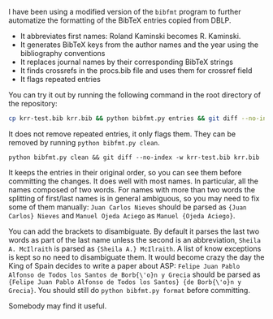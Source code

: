 I have been using a modified version of the ```bibfmt``` program to further automatize the formatting of the BibTeX entries copied from DBLP.
- It abbreviates first names: Roland Kaminski becomes R. Kaminski.
- It generates BibTeX keys from the author names and the year using the bibliography conventions
- It replaces journal names by their corresponding BibTeX strings
- It finds crossrefs in the procs.bib file and uses them for crossref field
- It flags repeated entries

You can try it out by running the following command in the root directory of the repository:
```bash
cp krr-test.bib krr.bib && python bibfmt.py entries && git diff --no-index -w krr-test.bib krr.bib
```
It does not remove repeated entries, it only flags them. They can be removed by running ```python bibfmt.py clean```.
```
python bibfmt.py clean && git diff --no-index -w krr-test.bib krr.bib
```
It keeps the entries in their original order, so you can see them before committing the changes. It does well with most names.
In particular, all the names composed of two words. For names with more than two words the splitting of first/last names is in general ambiguous, so you may need to fix some of them manually: ```Juan Carlos Nieves``` should be parsed as ```{Juan Carlos} Nieves``` and ```Manuel Ojeda Aciego``` as ```Manuel {Ojeda Aciego}```. 

You can add the brackets to disambiguate. By default it parses the last two words as part of the last name unless the second is an abbreviation, ```Sheila A. McIlraith``` is parsed as ```{Sheila A.} McIlraith```. A list of know exceptions is kept so no need to disambiguate them. It would become crazy the day the King of Spain decides to write a paper about ASP: ```Felipe Juan Pablo Alfonso de Todos los Santos de Borb{\'o}n y Grecia``` should be parsed as ```{Felipe Juan Pablo Alfonso de Todos los Santos} {de Borb{\'o}n y Grecia}```. You should still do ```python bibfmt.py format``` before committing.

Somebody may find it useful.